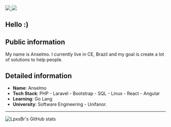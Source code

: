 <div>
    <a target='_blank' href="https://www.threads.net/@anselmolopess_">
        <img src="https://img.shields.io/badge/Threads-000000?style=for-the-badge&logo=Threads&logoColor=white">
    </a>
    <a target='_blank' href="https://linkedin.com/in/anselmolopess">
        <img src="https://img.shields.io/badge/LinkedIn-0077B5?style=for-the-badge&logo=linkedin&logoColor=white">
    </a>
</div>

## Hello :)

## Public information

My name is Anselmo. I currently live in CE, Brazil and my goal is create a lot of solutions to help people.

## Detailed information

* **Name**: Anselmo
* **Tech Stack**: PHP - Laravel - Bootstrap - SQL - Linux - React - Angular
* **Learning**: Go Lang
* **University**: Software Engineering - Unifanor.

---

![LpxsBr's GitHub stats](https://github-readme-stats.vercel.app/api?username=LpxsBr&show_icons=true&theme=transparent)
